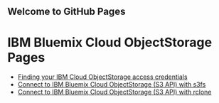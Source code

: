 ## Welcome to GitHub Pages

# IBM Bluemix Cloud ObjectStorage Pages
* [Finding your IBM Cloud ObjectStorage access credentials][find_os_credentials]
* [Connect to IBM Bluemix Cloud ObjectStorage (S3 API) with s3fs][s3fs-cos]
* [Connect to IBM Bluemix Cloud ObjectStorage (S3 API) with rclone][rclone-cos]


[find_os_credentials]: find_os_credentials
[s3fs-cos]: s3fs-cos
[rclone-cos]: rclone-cos
